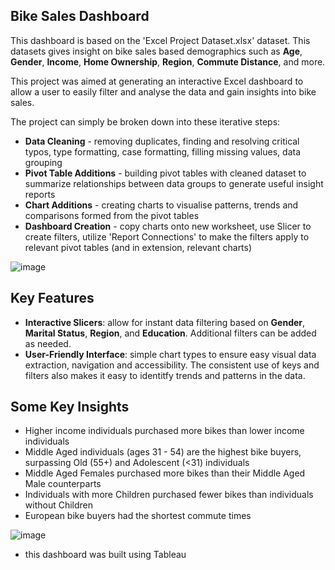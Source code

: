 ## Bike Sales Dashboard
This dashboard is based on the 'Excel Project Dataset.xlsx' dataset. This datasets gives insight on bike sales based demographics such as **Age**, **Gender**, **Income**, **Home Ownership**, **Region**, **Commute Distance**, and more.

This project was aimed at generating an interactive Excel dashboard to allow a user to easily filter and analyse the data and gain insights into bike sales. 

The project can simply be broken down into these iterative steps:
* **Data Cleaning** - removing duplicates, finding and resolving critical typos, type formatting, case formatting, filling missing values, data grouping
* **Pivot Table Additions** - building pivot tables with cleaned dataset to summarize relationships between data groups to generate useful insight reports
* **Chart Additions** - creating charts to visualise patterns, trends and comparisons formed from the pivot tables
* **Dashboard Creation** - copy charts onto new worksheet, use Slicer to create filters, utilize 'Report Connections' to make the filters apply to relevant pivot tables (and in extension, relevant charts)


![image](https://github.com/user-attachments/assets/795b78bf-e54b-49b1-8346-918376be9c30)

## Key Features
* **Interactive Slicers**: allow for instant data filtering based on **Gender**, **Marital Status**, **Region**, and **Education**. Additional filters can be added as needed.
* **User-Friendly Interface**: simple chart types to ensure easy visual data extraction, navigation and accessibility. The consistent use of keys and filters also makes it easy to identitfy trends and patterns in the data.

## Some Key Insights
* Higher income individuals purchased more bikes than lower income individuals
* Middle Aged individuals (ages 31 - 54) are the highest bike buyers, surpassing Old (55+) and Adolescent (<31) individuals
* Middle Aged Females purchased more bikes than their Middle Aged Male counterparts
* Individuals with more Children purchased fewer bikes than individuals without Children
* European bike buyers had the shortest commute times

![image](https://github.com/user-attachments/assets/018f0364-01f3-4727-96cf-3e8bba040f08)

* this dashboard was built using Tableau
